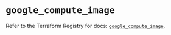 # `google_compute_image`

Refer to the Terraform Registry for docs: [`google_compute_image`](https://registry.terraform.io/providers/hashicorp/google/5.14.0/docs/resources/compute_image).
